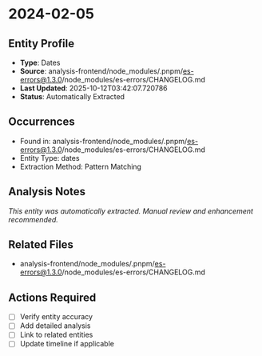 # 2024-02-05

## Entity Profile
- **Type**: Dates
- **Source**: analysis-frontend/node_modules/.pnpm/es-errors@1.3.0/node_modules/es-errors/CHANGELOG.md
- **Last Updated**: 2025-10-12T03:42:07.720786
- **Status**: Automatically Extracted

## Occurrences
- Found in: analysis-frontend/node_modules/.pnpm/es-errors@1.3.0/node_modules/es-errors/CHANGELOG.md
- Entity Type: dates
- Extraction Method: Pattern Matching

## Analysis Notes
*This entity was automatically extracted. Manual review and enhancement recommended.*

## Related Files
- analysis-frontend/node_modules/.pnpm/es-errors@1.3.0/node_modules/es-errors/CHANGELOG.md

## Actions Required
- [ ] Verify entity accuracy
- [ ] Add detailed analysis
- [ ] Link to related entities
- [ ] Update timeline if applicable
